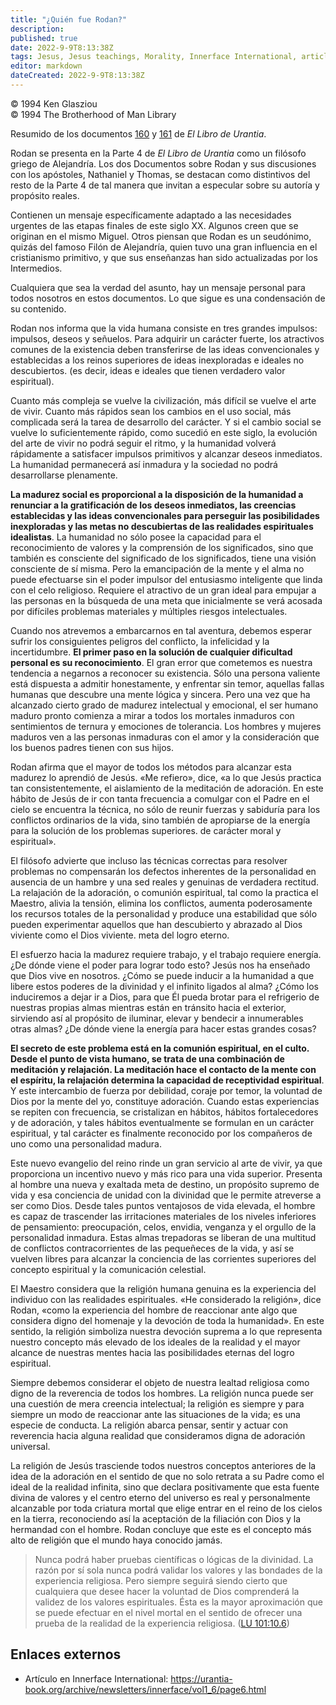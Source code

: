 ```yaml
---
title: "¿Quién fue Rodan?"
description: 
published: true
date: 2022-9-9T8:13:38Z
tags: Jesus, Jesus teachings, Morality, Innerface International, article
editor: markdown
dateCreated: 2022-9-9T8:13:38Z
---
```


<p class="v-card v-sheet theme--light grey lighten-3 px-2">© 1994 Ken Glasziou<br>© 1994 The Brotherhood of Man Library</p>

Resumido de los documentos [160](/es/The_Urantia_Book/160) y [161](/es/The_Urantia_Book/161) de _El Libro de Urantia_.

Rodan se presenta en la Parte 4 de _El Libro de Urantia_ como un filósofo griego de Alejandría. Los dos Documentos sobre Rodan y sus discusiones con los apóstoles, Nathaniel y Thomas, se destacan como distintivos del resto de la Parte 4 de tal manera que invitan a especular sobre su autoría y propósito reales.

Contienen un mensaje específicamente adaptado a las necesidades urgentes de las etapas finales de este siglo XX. Algunos creen que se originan en el mismo Miguel. Otros piensan que Rodan es un seudónimo, quizás del famoso Filón de Alejandría, quien tuvo una gran influencia en el cristianismo primitivo, y que sus enseñanzas han sido actualizadas por los Intermedios.

Cualquiera que sea la verdad del asunto, hay un mensaje personal para todos nosotros en estos documentos. Lo que sigue es una condensación de su contenido.

Rodan nos informa que la vida humana consiste en tres grandes impulsos: impulsos, deseos y señuelos. Para adquirir un carácter fuerte, los atractivos comunes de la existencia deben transferirse de las ideas convencionales y establecidas a los reinos superiores de ideas inexploradas e ideales no descubiertos. (es decir, ideas e ideales que tienen verdadero valor espiritual).

Cuanto más compleja se vuelve la civilización, más difícil se vuelve el arte de vivir. Cuanto más rápidos sean los cambios en el uso social, más complicada será la tarea de desarrollo del carácter. Y si el cambio social se vuelve lo suficientemente rápido, como sucedió en este siglo, la evolución del arte de vivir no podrá seguir el ritmo, y la humanidad volverá rápidamente a satisfacer impulsos primitivos y alcanzar deseos inmediatos. La humanidad permanecerá así inmadura y la sociedad no podrá desarrollarse plenamente.

__La madurez social es proporcional a la disposición de la humanidad a renunciar a la gratificación de los deseos inmediatos, las creencias establecidas y las ideas convencionales para perseguir las posibilidades inexploradas y las metas no descubiertas de las realidades espirituales idealistas__. La humanidad no sólo posee la capacidad para el reconocimiento de valores y la comprensión de los significados, sino que también es consciente del significado de los significados, tiene una visión consciente de sí misma. Pero la emancipación de la mente y el alma no puede efectuarse sin el poder impulsor del entusiasmo inteligente que linda con el celo religioso. Requiere el atractivo de un gran ideal para empujar a las personas en la búsqueda de una meta que inicialmente se verá acosada por difíciles problemas materiales y múltiples riesgos intelectuales.

Cuando nos atrevemos a embarcarnos en tal aventura, debemos esperar sufrir los consiguientes peligros del conflicto, la infelicidad y la incertidumbre. __El primer paso en la solución de cualquier dificultad personal es su reconocimiento__. El gran error que cometemos es nuestra tendencia a negarnos a reconocer su existencia. Sólo una persona valiente está dispuesta a admitir honestamente, y enfrentar sin temor, aquellas fallas humanas que descubre una mente lógica y sincera. Pero una vez que ha alcanzado cierto grado de madurez intelectual y emocional, el ser humano maduro pronto comienza a mirar a todos los mortales inmaduros con sentimientos de ternura y emociones de tolerancia. Los hombres y mujeres maduros ven a las personas inmaduras con el amor y la consideración que los buenos padres tienen con sus hijos.

Rodan afirma que el mayor de todos los métodos para alcanzar esta madurez lo aprendió de Jesús. «Me refiero», dice, «a lo que Jesús practica tan consistentemente, el aislamiento de la meditación de adoración. En este hábito de Jesús de ir con tanta frecuencia a comulgar con el Padre en el cielo se encuentra la técnica, no sólo de reunir fuerzas y sabiduría para los conflictos ordinarios de la vida, sino también de apropiarse de la energía para la solución de los problemas superiores. de carácter moral y espiritual».

El filósofo advierte que incluso las técnicas correctas para resolver problemas no compensarán los defectos inherentes de la personalidad en ausencia de un hambre y una sed reales y genuinas de verdadera rectitud. La relajación de la adoración, o comunión espiritual, tal como la practica el Maestro, alivia la tensión, elimina los conflictos, aumenta poderosamente los recursos totales de la personalidad y produce una estabilidad que sólo pueden experimentar aquellos que han descubierto y abrazado al Dios viviente como el Dios viviente. meta del logro eterno.

El esfuerzo hacia la madurez requiere trabajo, y el trabajo requiere energía. ¿De dónde viene el poder para lograr todo esto? Jesús nos ha enseñado que Dios vive en nosotros. ¿Cómo se puede inducir a la humanidad a que libere estos poderes de la divinidad y el infinito ligados al alma? ¿Cómo los induciremos a dejar ir a Dios, para que Él pueda brotar para el refrigerio de nuestras propias almas mientras están en tránsito hacia el exterior, sirviendo así al propósito de iluminar, elevar y bendecir a innumerables otras almas? ¿De dónde viene la energía para hacer estas grandes cosas?

__El secreto de este problema está en la comunión espiritual, en el culto. Desde el punto de vista humano, se trata de una combinación de meditación y relajación. La meditación hace el contacto de la mente con el espíritu, la relajación determina la capacidad de receptividad espiritual__. Y este intercambio de fuerza por debilidad, coraje por temor, la voluntad de Dios por la mente del yo, constituye adoración. Cuando estas experiencias se repiten con frecuencia, se cristalizan en hábitos, hábitos fortalecedores y de adoración, y tales hábitos eventualmente se formulan en un carácter espiritual, y tal carácter es finalmente reconocido por los compañeros de uno como una personalidad madura.

Este nuevo evangelio del reino rinde un gran servicio al arte de vivir, ya que proporciona un incentivo nuevo y más rico para una vida superior. Presenta al hombre una nueva y exaltada meta de destino, un propósito supremo de vida y esa conciencia de unidad con la divinidad que le permite atreverse a ser como Dios. Desde tales puntos ventajosos de vida elevada, el hombre es capaz de trascender las irritaciones materiales de los niveles inferiores de pensamiento: preocupación, celos, envidia, venganza y el orgullo de la personalidad inmadura. Estas almas trepadoras se liberan de una multitud de conflictos contracorrientes de las pequeñeces de la vida, y así se vuelven libres para alcanzar la conciencia de las corrientes superiores del concepto espiritual y la comunicación celestial.

El Maestro considera que la religión humana genuina es la experiencia del individuo con las realidades espirituales. «He considerado la religión», dice Rodan, «como la experiencia del hombre de reaccionar ante algo que considera digno del homenaje y la devoción de toda la humanidad». En este sentido, la religión simboliza nuestra devoción suprema a lo que representa nuestro concepto más elevado de los ideales de la realidad y el mayor alcance de nuestras mentes hacia las posibilidades eternas del logro espiritual.

Siempre debemos considerar el objeto de nuestra lealtad religiosa como digno de la reverencia de todos los hombres. La religión nunca puede ser una cuestión de mera creencia intelectual; la religión es siempre y para siempre un modo de reaccionar ante las situaciones de la vida; es una especie de conducta. La religión abarca pensar, sentir y actuar con reverencia hacia alguna realidad que consideramos digna de adoración universal.

La religión de Jesús trasciende todos nuestros conceptos anteriores de la idea de la adoración en el sentido de que no solo retrata a su Padre como el ideal de la realidad infinita, sino que declara positivamente que esta fuente divina de valores y el centro eterno del universo es real y personalmente alcanzable por toda criatura mortal que elige entrar en el reino de los cielos en la tierra, reconociendo así la aceptación de la filiación con Dios y la hermandad con el hombre. Rodan concluye que este es el concepto más alto de religión que el mundo haya conocido jamás.

> Nunca podrá haber pruebas científicas o lógicas de la divinidad. La razón por sí sola nunca podrá validar los valores y las bondades de la experiencia religiosa. Pero siempre seguirá siendo cierto que cualquiera que desee hacer la voluntad de Dios comprenderá la validez de los valores espirituales. Ésta es la mayor aproximación que se puede efectuar en el nivel mortal en el sentido de ofrecer una prueba de la realidad de la experiencia religiosa. ([LU 101:10.6](/es/The_Urantia_Book/101#p10_6))

## Enlaces externos

- Artículo en Innerface International: https://urantia-book.org/archive/newsletters/innerface/vol1_6/page6.html


